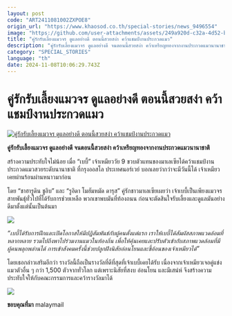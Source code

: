 ```yaml
---
layout: post
code: "ART2411081002ZXPOE8"
origin_url: "https://www.khaosod.co.th/special-stories/news_9496554"
image: "https://github.com/user-attachments/assets/249a920d-c32a-4d52-b4e6-56e59bd8479e"
title: "คู่รักรับเลี้ยงแมวจร ดูแลอย่างดี ตอนนี้สวยสง่า คว้าแชมป์งานประกวดแมว"
description: "คู่รักรับเลี้ยงแมวจร ดูแลอย่างดี จนตอนนี้สวยสง่า คว้าเหรียญทองจากงานประกวดแมวนานาชาติ"
category: "SPECIAL_STORIES"
language: "th"
date: 2024-11-08T10:06:29.743Z
---
```


# คู่รักรับเลี้ยงแมวจร ดูแลอย่างดี ตอนนี้สวยสง่า คว้าแชมป์งานประกวดแมว

[![คู่รักรับเลี้ยงแมวจร ดูแลอย่างดี ตอนนี้สวยสง่า คว้าแชมป์งานประกวดแมว](https://www.khaosod.co.th/wpapp/uploads/2024/11/cat1108-1w.jpg "คู่รักรับเลี้ยงแมวจร ดูแลอย่างดี ตอนนี้สวยสง่า คว้าแชมป์งานประกวดแมว")](https://www.khaosod.co.th/wpapp/uploads/2024/11/cat1108-1w.jpg)

**คู่รักรับเลี้ยงแมวจร ดูแลอย่างดี จนตอนนี้สวยสง่า คว้าเหรียญทองจากงานประกวดแมวนานาชาติ**

สร้างความประทับใจไม่น้อย เมื่อ “เบบี้” เจ้าเหมียววัย 9 ขวบตัวแทนของมาเลเซียได้คว้าแชมป์งานประกวดแมวสวยระดับนานาชาติ ที่กรุงออสโล ประเทศนอร์เวย์ บอกเลยว่ากว่าจะมีวันนี้ได้ เจ้าเหมียวเคยผ่านร้อนผ่านหนาวมาก่อน

โดย “ชาฮารูดิน ชูอิบ” และ “รูอิดา โมฮัมหมัด ดารุส” คู่รักชาวมาเลเซียเผยว่า เจ้าเบบี้เป็นเพียงแมวจรสายพันธ์ุทั่วไปที่ได้รับการช่วยเหลือ พวกเขาพบมันที่ท้องถนน ก่อนจะตัดสินใจรับเลี้ยงและดูแลมันอย่างดีมาตั้งแต่นั้นเป็นต้นมา

[![](https://www.khaosod.co.th/wpapp/uploads/2024/11/cat1108-1.jpg)](https://www.khaosod.co.th/wpapp/uploads/2024/11/cat1108-1.jpg)

_“เบบี้ได้รับการฝึกและเปิดโอกาสให้มีปฏิสัมพันธ์กับผู้คนตั้งแต่แรก เราให้เบบี้ได้สัมผัสสภาพแวดล้อมที่หลากหลาย รวมไปถึงพาไปร่วมงานแมวในท้องถิ่น เพื่อให้คุ้นเคยและปรับตัวเข้ากับสภาพแวดล้อมที่มีผู้คนพลุกพล่านได้ การเข้าสังคมครั้งนี้ช่วยปลูกฝังนิสัยอ่อนโยนและขี้อ้อนของเจ้าเหมียวได้”_

โดยเธอกล่าวเสริมอีกว่า รางวัลนี้ถือเป็นรางวัลที่ดีที่สุดที่เจ้าเบบี้เคยได้รับ เนื่องจากเจ้าเหมียวเจอคู่แข่งแมวตัวอื่น ๆ กว่า 1,500 ตัวจากทั่วโลก แต่เพราะนิสัยที่สงบ อ่อนโยน และมีเสน่ห์ จึงสร้างความประทับใจให้กับคณะกรรมการและคว้ารางวัลมาได้

[![](https://www.khaosod.co.th/wpapp/uploads/2024/11/cat1108-2.jpg)](https://www.khaosod.co.th/wpapp/uploads/2024/11/cat1108-2.jpg)

**ขอบคุณที่มา** malaymail